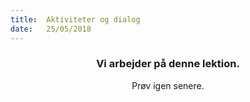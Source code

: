 ```yaml
---
title:  Aktiviteter og dialog
date:   25/05/2018
---
```


### <center>Vi arbejder på denne lektion.</center>
<center>Prøv igen senere.</center>